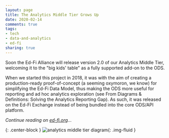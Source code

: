```yaml
---
layout: page
title: The Analytics Middle Tier Grows Up
date: 2020-02-14
comments: true
tags:
- tech
- data-and-analytics
- ed-fi
sharing: true
---
```


Soon the Ed-Fi Alliance will release version 2.0 of our Analytics Middle Tier,
welcoming it to the "big kids' table" as a fully supported add-on to the ODS.

When we started this project in 2018, it was with the aim of creating a
production-ready proof-of-concept (a seeming oxymoron, we know) for simplifying
the Ed-Fi Data Model, thus making the ODS more useful for reporting and ad hoc
analytics exploration (see From Diagrams &amp; Definitions: Solving the
Analytics Reporting Gap). As such, it was released on the Ed-Fi Exchange instead
of being bundled into the core ODS/API platform.

_Continue reading on [ed-fi.org](https://www.ed-fi.org/blog/2020/02/the-analytics-middle-tier-grows-up/)&hellip;_

{: .center-block }
![analytics middle tier
diagram](https://www.ed-fi.org/assets/2020/02/Screen-Shot-2020-02-14-at-9.39.56-AM-768x391.png){: .img-fluid }
